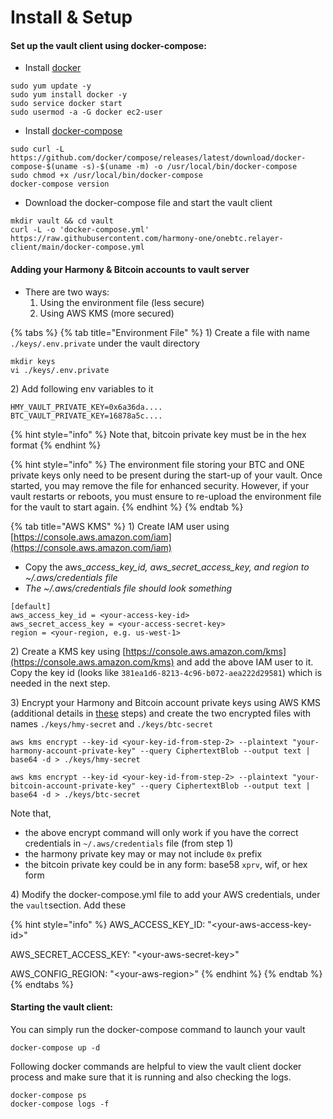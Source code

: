 # Install & Setup

#### Set up the vault client using docker-compose:

* Install [docker](https://docs.docker.com/engine/install/)&#x20;

```
sudo yum update -y
sudo yum install docker -y
sudo service docker start
sudo usermod -a -G docker ec2-user
```

* Install [docker-compose](https://docs.docker.com/compose/install/)&#x20;

```
sudo curl -L https://github.com/docker/compose/releases/latest/download/docker-compose-$(uname -s)-$(uname -m) -o /usr/local/bin/docker-compose
sudo chmod +x /usr/local/bin/docker-compose
docker-compose version
```

* Download the docker-compose file and start the vault client

```
mkdir vault && cd vault
curl -L -o 'docker-compose.yml' https://raw.githubusercontent.com/harmony-one/onebtc.relayer-client/main/docker-compose.yml
```

#### Adding your Harmony & Bitcoin accounts to vault server

* There are two ways:&#x20;
  1. Using the environment file (less secure)
  2. Using AWS KMS (more secured)

{% tabs %}
{% tab title="Environment File" %}
1\) Create a file with name `./keys/.env.private` under the vault directory&#x20;

```
mkdir keys
vi ./keys/.env.private
```

2\) Add following env variables to it

```
HMY_VAULT_PRIVATE_KEY=0x6a36da....
BTC_VAULT_PRIVATE_KEY=16878a5c....
```

{% hint style="info" %}
Note that, bitcoin private key must be in the hex format
{% endhint %}

{% hint style="info" %}
The environment file storing your BTC and ONE private keys only need to be present during the start-up of your vault. Once started, you may remove the file for enhanced security. However, if your vault restarts or reboots, you must ensure to re-upload the environment file for the vault to start again.
{% endhint %}
{% endtab %}

{% tab title="AWS KMS" %}
1\) Create IAM user using [https://console.aws.amazon.com/iam](https://console.aws.amazon.com/iam)

* Copy the aws\__access\_key\_id, aws\_secret\_access\_key, and region to \~/.aws/credentials file_
* _The \~/.aws/credentials file should look something_

```
[default]
aws_access_key_id = <your-access-key-id>
aws_secret_access_key = <your-access-secret-key>
region = <your-region, e.g. us-west-1>
```



2\) Create a KMS key using [https://console.aws.amazon.com/kms](https://console.aws.amazon.com/kms) and add the above IAM user to it. Copy the key id (looks like `381ea1d6-8213-4c96-b072-aea222d29581`) which is needed in the next step.



3\) Encrypt your Harmony and Bitcoin account private keys using AWS KMS (additional details in [these](https://docs.aws.amazon.com/cli/latest/reference/kms/encrypt.html) steps) and create the two encrypted files with names `./keys/hmy-secret` and `./keys/btc-secret`

```
aws kms encrypt --key-id <your-key-id-from-step-2> --plaintext "your-harmony-account-private-key" --query CiphertextBlob --output text | base64 -d > ./keys/hmy-secret
```

```
aws kms encrypt --key-id <your-key-id-from-step-2> --plaintext "your-bitcoin-account-private-key" --query CiphertextBlob --output text | base64 -d > ./keys/btc-secret
```

Note that,

* the above encrypt command will only work if you have the correct credentials in `~/.aws/credentials` file (from step 1)
* the harmony private key may or may not include `0x` prefix
* the bitcoin private key could be in any form: base58 `xprv`, wif, or hex form



4\) Modify the docker-compose.yml file to add your AWS credentials, under the `vault`section. Add these

{% hint style="info" %}
AWS\_ACCESS\_KEY\_ID: "\<your-aws-access-key-id>"&#x20;

AWS\_SECRET\_ACCESS\_KEY: "\<your-aws-secret-key>"

AWS\_CONFIG\_REGION: "\<your-aws-region>"
{% endhint %}
{% endtab %}
{% endtabs %}

#### Starting the vault client:

You can simply run the docker-compose command to launch your vault

```
docker-compose up -d
```

Following docker commands are helpful to view the vault client docker process and make sure that it is running and also checking the logs.

```
docker-compose ps
docker-compose logs -f
```
